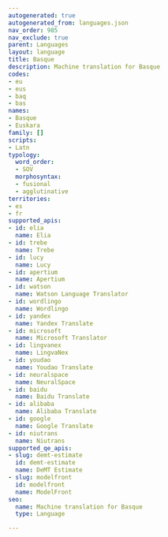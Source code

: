 ```yaml
---
autogenerated: true
autogenerated_from: languages.json
nav_order: 985
nav_exclude: true
parent: Languages
layout: language
title: Basque
description: Machine translation for Basque
codes:
- eu
- eus
- baq
- bas
names:
- Basque
- Euskara
family: []
scripts:
- Latn
typology:
  word_order:
  - SOV
  morphosyntax:
  - fusional
  - agglutinative
territories:
- es
- fr
supported_apis:
- id: elia
  name: Elia
- id: trebe
  name: Trebe
- id: lucy
  name: Lucy
- id: apertium
  name: Apertium
- id: watson
  name: Watson Language Translator
- id: wordlingo
  name: Wordlingo
- id: yandex
  name: Yandex Translate
- id: microsoft
  name: Microsoft Translator
- id: lingvanex
  name: LingvaNex
- id: youdao
  name: Youdao Translate
- id: neuralspace
  name: NeuralSpace
- id: baidu
  name: Baidu Translate
- id: alibaba
  name: Alibaba Translate
- id: google
  name: Google Translate
- id: niutrans
  name: Niutrans
supported_qe_apis:
- slug: demt-estimate
  id: demt-estimate
  name: DeMT Estimate
- slug: modelfront
  id: modelfront
  name: ModelFront
seo:
  name: Machine translation for Basque
  type: Language

---
```


